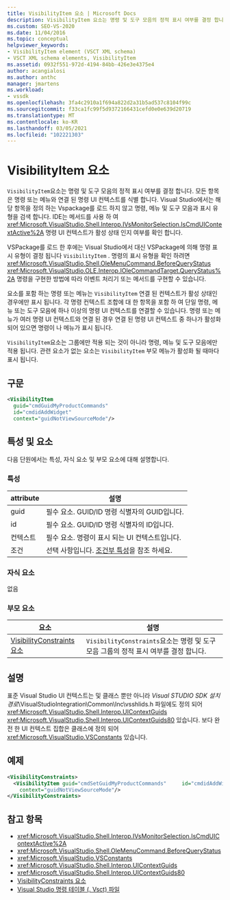 ```yaml
---
title: VisibilityItem 요소 | Microsoft Docs
description: VisibilityItem 요소는 명령 및 도구 모음의 정적 표시 여부를 결정 합니다. 항목은 명령 또는 메뉴와 연결 된 명령 UI 컨텍스트를 식별 합니다.
ms.custom: SEO-VS-2020
ms.date: 11/04/2016
ms.topic: conceptual
helpviewer_keywords:
- VisibilityItem element (VSCT XML schema)
- VSCT XML schema elements, VisibilityItem
ms.assetid: 0932f551-972d-4194-84bb-426e3e4375e4
author: acangialosi
ms.author: anthc
manager: jmartens
ms.workload:
- vssdk
ms.openlocfilehash: 3fa4c2910a1f694a822d2a31b5ad537c8104f99c
ms.sourcegitcommit: f33ca1fc99f5d9372166431cefd0e0e639d20719
ms.translationtype: MT
ms.contentlocale: ko-KR
ms.lasthandoff: 03/05/2021
ms.locfileid: "102221303"
---
```

# <a name="visibilityitem-element"></a>VisibilityItem 요소
`VisibilityItem`요소는 명령 및 도구 모음의 정적 표시 여부를 결정 합니다. 모든 항목은 명령 또는 메뉴와 연결 된 명령 UI 컨텍스트를 식별 합니다. Visual Studio에서는 해당 항목을 정의 하는 Vspackage를 로드 하지 않고 명령, 메뉴 및 도구 모음과 표시 유형을 검색 합니다. IDE는 메서드를 사용 하 여 <xref:Microsoft.VisualStudio.Shell.Interop.IVsMonitorSelection.IsCmdUIContextActive%2A> 명령 UI 컨텍스트가 활성 상태 인지 여부를 확인 합니다.

 VSPackage를 로드 한 후에는 Visual Studio에서 대신 VSPackage에 의해 명령 표시 유형이 결정 됩니다 `VisibilityItem` . 명령의 표시 유형을 확인 하려면 <xref:Microsoft.VisualStudio.Shell.OleMenuCommand.BeforeQueryStatus> <xref:Microsoft.VisualStudio.OLE.Interop.IOleCommandTarget.QueryStatus%2A> 명령을 구현한 방법에 따라 이벤트 처리기 또는 메서드를 구현할 수 있습니다.

 요소를 포함 하는 명령 또는 메뉴는 `VisibilityItem` 연결 된 컨텍스트가 활성 상태인 경우에만 표시 됩니다. 각 명령 컨텍스트 조합에 대 한 항목을 포함 하 여 단일 명령, 메뉴 또는 도구 모음에 하나 이상의 명령 UI 컨텍스트를 연결할 수 있습니다. 명령 또는 메뉴가 여러 명령 UI 컨텍스트와 연결 된 경우 연결 된 명령 UI 컨텍스트 중 하나가 활성화 되어 있으면 명령이 나 메뉴가 표시 됩니다.

 `VisibilityItem`요소는 그룹에만 적용 되는 것이 아니라 명령, 메뉴 및 도구 모음에만 적용 됩니다. 관련 요소가 없는 요소는 `VisibilityItem` 부모 메뉴가 활성화 될 때마다 표시 됩니다.

## <a name="syntax"></a>구문

```xml
<VisibilityItem
  guid="cmdGuidMyProductCommands"
  id="cmdidAddWidget"
  context="guidNotViewSourceMode"/>
```

## <a name="attributes-and-elements"></a>특성 및 요소
 다음 단원에서는 특성, 자식 요소 및 부모 요소에 대해 설명합니다.

### <a name="attributes"></a>특성

|attribute|설명|
|---------------|-----------------|
|guid|필수 요소. GUID/ID 명령 식별자의 GUID입니다.|
|id|필수 요소. GUID/ID 명령 식별자의 ID입니다.|
|컨텍스트|필수 요소. 명령이 표시 되는 UI 컨텍스트입니다.|
|조건|선택 사항입니다. [조건부 특성](../extensibility/vsct-xml-schema-conditional-attributes.md)을 참조 하세요.|

### <a name="child-elements"></a>자식 요소
 없음

### <a name="parent-elements"></a>부모 요소

|요소|설명|
|-------------|-----------------|
|[VisibilityConstraints 요소](../extensibility/visibilityconstraints-element.md)|`VisibilityConstraints`요소는 명령 및 도구 모음 그룹의 정적 표시 여부를 결정 합니다.|

## <a name="remarks"></a>설명
 표준 Visual Studio UI 컨텍스트는 및 클래스 뿐만 아니라 *Visual STUDIO SDK 설치 경로*\VisualStudioIntegration\Common\Inc\vsshlids.h 파일에도 정의 되어 <xref:Microsoft.VisualStudio.Shell.Interop.UIContextGuids> <xref:Microsoft.VisualStudio.Shell.Interop.UIContextGuids80> 있습니다. 보다 완전 한 UI 컨텍스트 집합은 클래스에 정의 되어 <xref:Microsoft.VisualStudio.VSConstants> 있습니다.

## <a name="example"></a>예제

```xml
<VisibilityConstraints>
  <VisibilityItem guid="cmdSetGuidMyProductCommands"     id="cmdidAddWidget"
    context="guidNotViewSourceMode"/>
</VisibilityConstraints>
```

## <a name="see-also"></a>참고 항목
- <xref:Microsoft.VisualStudio.Shell.Interop.IVsMonitorSelection.IsCmdUIContextActive%2A>
- <xref:Microsoft.VisualStudio.Shell.OleMenuCommand.BeforeQueryStatus>
- <xref:Microsoft.VisualStudio.VSConstants>
- <xref:Microsoft.VisualStudio.Shell.Interop.UIContextGuids>
- <xref:Microsoft.VisualStudio.Shell.Interop.UIContextGuids80>
- [VisibilityConstraints 요소](../extensibility/visibilityconstraints-element.md)
- [Visual Studio 명령 테이블 (. Vsct) 파일](../extensibility/internals/visual-studio-command-table-dot-vsct-files.md)
